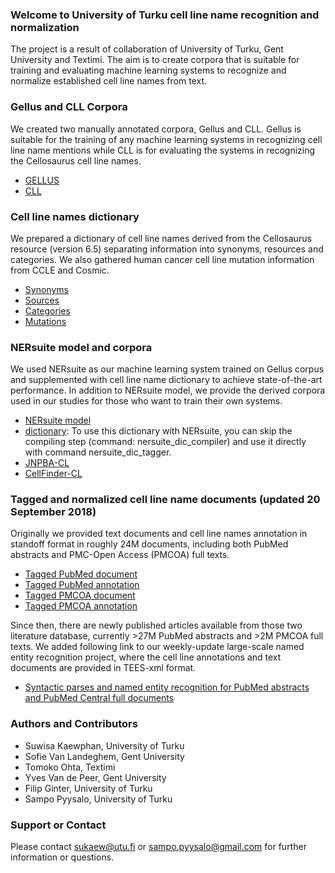 ### Welcome to University of Turku cell line name recognition and normalization
The project is a result of collaboration of University of Turku, Gent University and Textimi. The aim is to create corpora that is suitable for training and evaluating machine learning systems to recognize and normalize established cell line names from text. 

### Gellus and CLL Corpora
We created two manually annotated corpora, Gellus and CLL. Gellus is suitable for the training of any machine learning systems in recognizing cell line name mentions while CLL is for evaluating the systems in recognizing the Cellosaurus cell line names.

* [GELLUS](http://bionlp-www.utu.fi/cell-lines/Gellus_corpus.tar.gz)
* [CLL](http://bionlp-www.utu.fi/cell-lines/CLL_corpus.tar.gz)

### Cell line names dictionary
We prepared a dictionary of cell line names derived from the Cellosaurus resource (version 6.5) separating information into synonyms, resources and categories. We also gathered human cancer cell line mutation information from CCLE and Cosmic.

* [Synonyms](http://bionlp-www.utu.fi/cell-lines/cell_line_dictionary_synonyms.tab)
* [Sources](http://bionlp-www.utu.fi/cell-lines/cell_line_dictionary_resources.tab)
* [Categories](http://bionlp-www.utu.fi/cell-lines/cell_line_dictionary_categories.tab)
* [Mutations](http://bionlp-www.utu.fi/cell-lines/cell_line_dictionary_mutations.tab)

### NERsuite model and corpora
We used NERsuite as our machine learning system trained on Gellus corpus and supplemented with cell line name dictionary to achieve state-of-the-art performance. In addition to NERsuite model, we provide the derived corpora used in our studies for those who want to train their own systems.

* [NERsuite model](http://bionlp-www.utu.fi/cell-lines/NERsuite_Gellus_Cellosaurus.m)
* [dictionary](http://bionlp-www.utu.fi/cell-lines/cell_line_dictionary.db): To use this dictionary with NERsuite, you can skip the compiling step (command: nersuite_dic_compiler) and use it directly with command nersuite_dic_tagger.
* [JNPBA-CL](http://bionlp-www.utu.fi/cell-lines/JNLPBA-CL_corpus/)
* [CellFinder-CL](http://bionlp-www.utu.fi/cell-lines/CellFinder-CL_corpus.tar.gz)
  
### Tagged and normalized cell line name documents (updated 20 September 2018)
Originally we provided text documents and cell line names annotation in standoff format in roughly 24M documents, including both PubMed abstracts and PMC-Open Access (PMCOA) full texts. 

* [Tagged PubMed document](http://bionlp-www.utu.fi/cell-lines/large_scale_PubMed_text/)
* [Tagged PubMed annotation](http://bionlp-www.utu.fi/cell-lines/large_scale_PubMed_annotation/)
* [Tagged PMCOA document](http://bionlp-www.utu.fi/cell-lines/large_scale_PMCOA_text/)
* [Tagged PMCOA annotation](http://bionlp-www.utu.fi/cell-lines/large_scale_PMCOA_annotation/)

Since then, there are newly published articles available from those two literature database, currently >27M PubMed abstracts and >2M PMCOA full texts. We added following link to our weekly-update large-scale named entity recognition project, where the cell line annotations and text documents are provided in TEES-xml format.

* [Syntactic parses and named entity recognition for PubMed abstracts and PubMed Central full documents](https://turkunlp.github.io/pubmed_parses/)

### Authors and Contributors
* Suwisa Kaewphan, University of Turku
* Sofie Van Landeghem, Gent University
* Tomoko Ohta, Textimi
* Yves Van de Peer, Gent University
* Filip Ginter, University of Turku
* Sampo Pyysalo, University of Turku 

### Support or Contact
Please contact sukaew@utu.fi or sampo.pyysalo@gmail.com for further information or questions.
